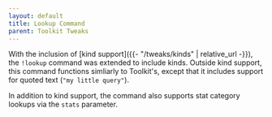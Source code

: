 ```yaml
---
layout: default
title: Lookup Command
parent: Toolkit Tweaks
---
```


With the inclusion of [kind support]({{- "/tweaks/kinds" | relative_url -}}),
the `!lookup` command was extended to include kinds. Outside kind support,
this command functions simliarly to Toolkit's, except that it includes support
for quoted text (`"my little query"`).

In addition to kind support, the command also supports stat category lookups
via the `stats` parameter.
